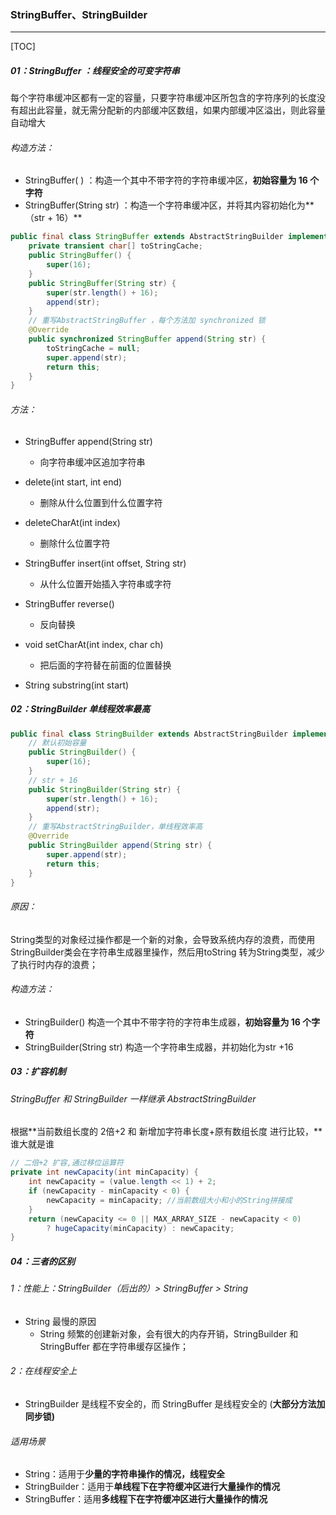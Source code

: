 ### StringBuffer、StringBuilder

------

[TOC]

##### 01：StringBuffer ：线程安全的可变字符串

​	每个字符串缓冲区都有一定的容量，只要字符串缓冲区所包含的字符序列的长度没有超出此容量，就无需分配新的内部缓冲区数组，如果内部缓冲区溢出，则此容量自动增大

###### 构造方法：

- StringBuffer( ) ：构造一个其中不带字符的字符串缓冲区，**初始容量为 16 个字符**
- StringBuffer(String str) ：构造一个字符串缓冲区，并将其内容初始化为**（str + 16）**

```java
public final class StringBuffer extends AbstractStringBuilder implements java.io.Serializable, CharSequence {
    private transient char[] toStringCache;
    public StringBuffer() {
        super(16);
    }
    public StringBuffer(String str) {
        super(str.length() + 16);
        append(str);
    }
    // 重写AbstractStringBuffer ，每个方法加 synchronized 锁
    @Override
    public synchronized StringBuffer append(String str) {
        toStringCache = null;
        super.append(str);
        return this;
    }
}
```

###### 方法：

- StringBuffer append(String str)
  - 向字符串缓冲区追加字符串

- delete(int start, int end) 
  - 删除从什么位置到什么位置字符

- deleteCharAt(int index) 
  - 删除什么位置字符
- StringBuffer insert(int offset, String str) 
  - 从什么位置开始插入字符串或字符
- StringBuffer reverse() 
  - 反向替换
- void setCharAt(int index, char ch) 
  - 把后面的字符替在前面的位置替换
- String substring(int start)

##### 02：StringBuilder 单线程效率最高

```java
public final class StringBuilder extends AbstractStringBuilder implements java.io.Serializable, CharSequence {  
    // 默认初始容量
    public StringBuilder() {
        super(16);
    }
    // str + 16
    public StringBuilder(String str) {
        super(str.length() + 16);
        append(str);
    }
    // 重写AbstractStringBuilder，单线程效率高
    @Override
    public StringBuilder append(String str) {
        super.append(str);
        return this;
    }
}
```

###### 原因：

​	String类型的对象经过操作都是一个新的对象，会导致系统内存的浪费，而使用StringBuilder类会在字符串生成器里操作，然后用toString 转为String类型，减少了执行时内存的浪费；

###### 构造方法：

- StringBuilder() 构造一个其中不带字符的字符串生成器，**初始容量为 16 个字符**
- StringBuilder(String str) 构造一个字符串生成器，并初始化为str +16 

##### 03：扩容机制

###### StringBuffer 和 StringBuilder 一样继承 AbstractStringBuilder

根据**当前数组长度的 2倍+2 和 新增加字符串长度+原有数组长度 进行比较，**谁大就是谁

```java
// 二倍+2 扩容,通过移位运算符
private int newCapacity(int minCapacity) {
    int newCapacity = (value.length << 1) + 2;
    if (newCapacity - minCapacity < 0) {
        newCapacity = minCapacity; //当前数组大小和小的String拼接成
    }
    return (newCapacity <= 0 || MAX_ARRAY_SIZE - newCapacity < 0)
        ? hugeCapacity(minCapacity) : newCapacity;
}
```

##### 04：三者的区别

###### 1：性能上：StringBuilder（后出的）> StringBuffer > String

- String 最慢的原因
  - String 频繁的创建新对象，会有很大的内存开销，StringBuilder 和 StringBuffer 都在字符串缓存区操作；
  

###### 2：在线程安全上

- StringBuilder 是线程不安全的，而 StringBuffer 是线程安全的 (**大部分方法加同步锁)**

###### 适用场景

- String：适用于**少量的字符串操作的情况，线程安全**
- StringBuilder：适用于**单线程下在字符缓冲区进行大量操作的情况**
- StringBuffer：适用**多线程下在字符缓冲区进行大量操作的情况** 

